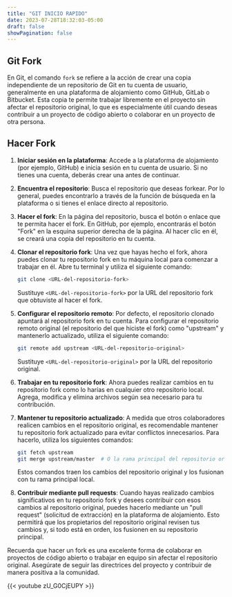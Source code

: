 ```yaml
---
title: "GIT INICIO RAPIDO"
date: 2023-07-28T18:32:03-05:00
draft: false
showPagination: false
---
```

## Git Fork

En Git, el comando `fork` se refiere a la acción de crear una copia independiente de un repositorio de Git en tu cuenta de usuario, generalmente en una plataforma de alojamiento como GitHub, GitLab o Bitbucket. Esta copia te permite trabajar libremente en el proyecto sin afectar el repositorio original, lo que es especialmente útil cuando deseas contribuir a un proyecto de código abierto o colaborar en un proyecto de otra persona.

## Hacer Fork

1. **Iniciar sesión en la plataforma**: Accede a la plataforma de alojamiento (por ejemplo, GitHub) e inicia sesión en tu cuenta de usuario. Si no tienes una cuenta, deberás crear una antes de continuar.

2. **Encuentra el repositorio**: Busca el repositorio que deseas forkear. Por lo general, puedes encontrarlo a través de la función de búsqueda en la plataforma o si tienes el enlace directo al repositorio.

3. **Hacer el fork**: En la página del repositorio, busca el botón o enlace que te permita hacer el fork. En GitHub, por ejemplo, encontrarás el botón "Fork" en la esquina superior derecha de la página. Al hacer clic en él, se creará una copia del repositorio en tu cuenta.

4. **Clonar el repositorio fork**: Una vez que hayas hecho el fork, ahora puedes clonar tu repositorio fork en tu máquina local para comenzar a trabajar en él. Abre tu terminal y utiliza el siguiente comando:

   ```bash
   git clone <URL-del-repositorio-fork>
   ```

   Sustituye `<URL-del-repositorio-fork>` por la URL del repositorio fork que obtuviste al hacer el fork.

5. **Configurar el repositorio remoto**: Por defecto, el repositorio clonado apuntará al repositorio fork en tu cuenta. Para configurar el repositorio remoto original (el repositorio del que hiciste el fork) como "upstream" y mantenerlo actualizado, utiliza el siguiente comando:

   ```bash
   git remote add upstream <URL-del-repositorio-original>
   ```

   Sustituye `<URL-del-repositorio-original>` por la URL del repositorio original.

6. **Trabajar en tu repositorio fork**: Ahora puedes realizar cambios en tu repositorio fork como lo harías en cualquier otro repositorio local. Agrega, modifica y elimina archivos según sea necesario para tu contribución.

7. **Mantener tu repositorio actualizado**: A medida que otros colaboradores realicen cambios en el repositorio original, es recomendable mantener tu repositorio fork actualizado para evitar conflictos innecesarios. Para hacerlo, utiliza los siguientes comandos:

   ```bash
   git fetch upstream
   git merge upstream/master  # O la rama principal del repositorio original
   ```

   Estos comandos traen los cambios del repositorio original y los fusionan con tu rama principal local.

8. **Contribuir mediante pull requests**: Cuando hayas realizado cambios significativos en tu repositorio fork y desees contribuir con esos cambios al repositorio original, puedes hacerlo mediante un "pull request" (solicitud de extracción) en la plataforma de alojamiento. Esto permitirá que los propietarios del repositorio original revisen tus cambios y, si todo está en orden, los fusionen en su repositorio principal.

Recuerda que hacer un fork es una excelente forma de colaborar en proyectos de código abierto o trabajar en equipo sin afectar el repositorio original. Asegúrate de seguir las directrices del proyecto y contribuir de manera positiva a la comunidad.

{{< youtube zU_G0CjEUPY >}}